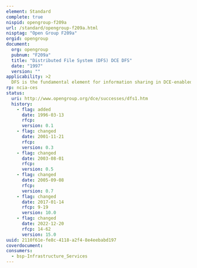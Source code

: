 ```yaml
---
element: Standard
complete: true
nispid: opengroup-f209a
url: /standard/opengroup-f209a.html
nisptag: "Open Group F209a"
orgid: opengroup
document:
  org: opengroup
  pubnum: "F209a"
  title: "Distributed File System (DFS) DCE DFS"
  date: "1997"
  version: ""
applicability: >2
  DFS is the fundamental element for information sharing in DCE-enabled networks. It unites the file systems of all network nodes for a consistent interface, making global file access as easy as local access. It replicates files and directories on multiple network machines for fast and reliable access. DFS also caches copies of currently used files at the requesting node to minimise network traffic and provide fast data access.
rp: ncia-ces
status:
  uri: http://www.opengroup.org/dce/successes/dfs1.htm
  history: 
    - flag: added
      date: 1996-03-13
      rfcp: 
      version: 0.1
    - flag: changed
      date: 2001-11-21
      rfcp: 
      version: 0.3
    - flag: changed
      date: 2003-08-01
      rfcp: 
      version: 0.5
    - flag: changed
      date: 2005-09-08
      rfcp: 
      version: 0.7
    - flag: changed
      date: 2017-01-14
      rfcp: 9-19
      version: 10.0
    - flag: changed
      date: 2022-12-20
      rfcp: 14-62
      version: 15.0
uuid: 2110f61e-fe8c-4118-a2f4-8e4eebabd197
coverdocument:
consumers:
  - bsp-Infrastructure_Services
---
```


